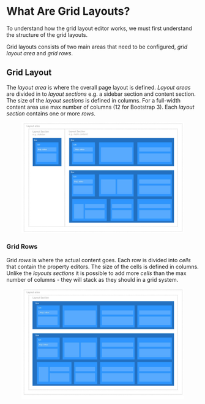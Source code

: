 # What Are Grid Layouts?

To understand how the grid layout editor works, we must first understand the structure of the grid layouts.

Grid layouts consists of two main areas that need to be configured, _grid layout area_ and _grid rows_.

## Grid Layout

The _layout area_ is where the overall page layout is defined. _Layout areas_ are divided in to _layout sections_ e.g. a sidebar section and content section. The size of the _layout sections_ is defined in columns. For a full-width content area use max number of columns (12 for Bootstrap 3). Each _layout section_ contains one or more _rows_.

<figure><img src="../../../../../../../11/umbraco-cms/fundamentals/backoffice/property-editors/built-in-property-editors/grid-layout/Images/Grid-layout-rows.jpg" alt=""><figcaption></figcaption></figure>

### Grid Rows

Grid _rows_ is where the actual content goes. Each row is divided into _cells_ that contain the property editors. The size of the cells is defined in columns. Unlike the _layouts sections_ it is possible to add more _cells_ than the max number of columns - they will stack as they should in a grid system.

<figure><img src="../../../../../../../11/umbraco-cms/fundamentals/backoffice/property-editors/built-in-property-editors/grid-layout/Images/Grid-layout-NO-SIDEBAR-rows.jpg" alt=""><figcaption></figcaption></figure>
